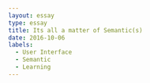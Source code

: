 ```yaml
---
layout: essay
type: essay
title: Its all a matter of Semantic(s)
date: 2016-10-06
labels:
  - User Interface
  - Semantic 
  - Learning
---
```


